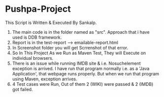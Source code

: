 # Pushpa-Project
This Script is Written & Executed By Sankalp.
1. The main code is in the folder named as "src". Approach that i have used is DDB framework.
2. Report is in the test-report --> emailable-report.html
3. In Screenshot folder you will get Scrrenshot of that error.  
4. So In This Project As we Run as Maven Test, They will Execute on individual browsers.
5. There is an issue while running IMDB site & i.e. Nosuchelement exception is arrived. I have run that program normally i.e. as a 'Java Application', that webpage runs properly. But when we run that program using Maven, exception arrives.
6. 4 Test cases were Run, Out of them 2 (WIKI) were passed & 2 (IMDB) got failed.
